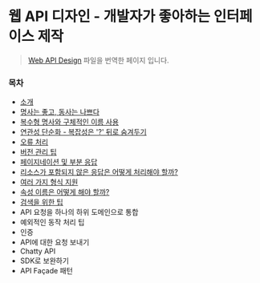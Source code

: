 # 웹 API 디자인 - 개발자가 좋아하는 인터페이스 제작

> [Web API Design](https://pages.apigee.com/rs/apigee/images/api-design-ebook-2012-03.pdf) 파일을 번역한 페이지 입니다.

### 목차

- [소개](./1.Introduction.md)
- [명사는 좋고, 동사는 나쁘다](./2.Nouns_are_good_verbs_are_bad.md)
- [복수형 명사와 구체적인 이름 사용](./3.Plural_nouns_and_concrete_names.md)
- [연관성 단순화 - 복잡성은 '?' 뒤로 숨겨두기](./4.Simplify_associations.md)
- [오류 처리](./5.Handling_errors.md)
- [버전 관리 팁](./6.Tips_for_versioning.md)
- [페이지네이션 및 부분 응답](./7.Pagination_and_partial_response.md)
- [리소스가 포함되지 않은 응답은 어떻게 처리해야 할까?](./8.What_about_responses_that_dont_involve_resources.md)
- [여러 가지 형식 지원](./9.Supporting_multiple_formats.md)
- [속성 이름은 어떻게 해야 할까?](./10.What_about_attribute_names.md)
- [검색을 위한 팁](./11.Tips_for_search.md)
- API 요청을 하나의 하위 도메인으로 통합
- 예외적인 동작 처리 팁
- 인증
- API에 대한 요청 보내기
- Chatty API
- SDK로 보완하기
- API Façade 패턴